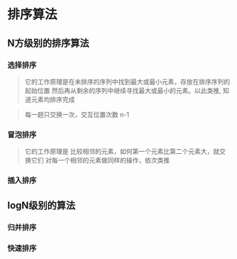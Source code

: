 # 排序算法
## N方级别的排序算法
### 选择排序
> 它的工作原理是在未排序的序列中找到最大或最小元素，存放在排序序列的起始位置
> 然后再从剩余的序列中继续寻找最大或最小的元素。以此类推, 知道元素均排序完成

> 每一趟只交换一次，交互位置次数 n-1


### 冒泡排序
> 它的工作原理是 比较相邻的元素，如何第一个元素比第二个元素大，就交换它们
> 对每一个相邻的元素做同样的操作，依次类推

### 插入排序


## logN级别的算法
### 归并排序
### 快速排序